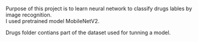 Purpose of this project is to learn neural network to classify drugs lables by image recognition. <br>
I used pretrained model MobileNetV2. 

Drugs folder contians part of the dataset used for tunning a model.
